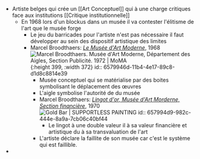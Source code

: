 - Artiste belges qui crée un [[Art Conceptuel]] qui à une charge critiques face aux institutions [[Critique institutionnelle]]
	- En 1968 lors d'un blockus dans un musée il va contester l'élitisme de l'art que le musée forge
		- Le jeu du barricades pour l'artiste n'est pas nécessaire il faut développer au sein des dispositif artistique des limites
		- Marcel Broodthaers: [*Le Musée d'Art Moderne*](https://journals.openedition.org/marges/1048), 1968 ![Marcel Broodthaers. Musée d'Art Moderne, Département des Aigles, Section  Publicité. 1972 | MoMA](https://www.moma.org/d/assets/W1siZiIsIjIwMTcvMDYvMjIvODRjdzJkazdqel8xNDU0NzA1NDAyXzY2MC5qcGciXSxbInAiLCJjb252ZXJ0IiwiLXF1YWxpdHkgOTAgLXJlc2l6ZSAyMDAweDIwMDBcdTAwM2UiXV0/1454705402_660.jpg?sha=7363b1a7aa7b0157){:height 399, :width 372}
		  id:: 6579946d-11b4-4e17-89c8-d1d8c8814e39
			- Musée conceptuel qui se matérialise par des boites symbolisant le déplacement des œuvres
			- L'aigle symbolise l'autorité de du musée
			- Marcel Broodthaers: [*Lingot d'or, Musée d'Art Morderne, Section financière*](https://supportlesspainting.com/2018/01/17/gold-bar-2/), 1970 ![Gold Bar | SUPPORTLESS PAINTING](https://supportlesspainting.files.wordpress.com/2018/01/marcel-broodthaers-lingot-dor-1970-1971-musecc81e-dart-moderne-section-financiecc80re-decc81partement-des-aigles1.jpg?w=705)
			  id:: 657994d9-982c-444e-8a9a-7cb06c40bf44
				- Le lingot à une double valeur il à sa valeur financière et artistique du à sa transvaluation de l'art
			- L'artiste déclare la faillite de son musée car c'est le système qui est faillible.
-